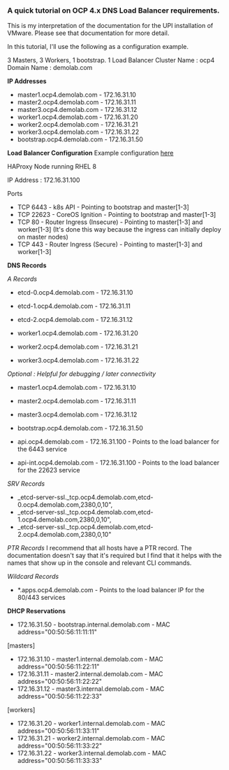 ### A quick tutorial on OCP 4.x DNS Load Balancer requirements.

This is my interpretation of the documentation for the UPI installation of VMware. Please see that documentation for more detail.

In this tutorial, I'll use the following as a configuration example.

3 Masters, 3 Workers, 1 bootstrap.
1 Load Balancer
Cluster Name : ocp4
Domain Name : demolab.com

**IP Addresses**
- master1.ocp4.demolab.com - 172.16.31.10
- master2.ocp4.demolab.com - 172.16.31.11
- master3.ocp4.demolab.com - 172.16.31.12
- worker1.ocp4.demolab.com - 172.16.31.20
- worker2.ocp4.demolab.com - 172.16.31.21
- worker3.ocp4.demolab.com - 172.16.31.22
- bootstrap.ocp4.demolab.com - 172.16.31.50

**Load Balancer Configuration**
Example configuration [here](https://github.com/ekrunch/openshift_scripts/tree/master/4.1/UPI)

HAProxy Node running RHEL 8

IP Address : 172.16.31.100

Ports

- TCP 6443  - k8s API - Pointing to bootstrap and master[1-3]
- TCP 22623 - CoreOS Ignition - Pointing to bootstrap and master[1-3]
- TCP 80    - Router Ingress (Insecure) - Pointing to master[1-3] and worker[1-3] (It's done this way because the ingress can initially deploy on master nodes)
- TCP 443   - Router Ingress (Secure) - Pointing to master[1-3] and worker[1-3]

**DNS Records**

_A Records_
- etcd-0.ocp4.demolab.com    - 172.16.31.10
- etcd-1.ocp4.demolab.com    - 172.16.31.11
- etcd-2.ocp4.demolab.com    - 172.16.31.12

- worker1.ocp4.demolab.com   - 172.16.31.20
- worker2.ocp4.demolab.com   - 172.16.31.21
- worker3.ocp4.demolab.com   - 172.16.31.22

_Optional : Helpful for debugging / later connectivity_
- master1.ocp4.demolab.com   - 172.16.31.10
- master2.ocp4.demolab.com   - 172.16.31.11
- master3.ocp4.demolab.com   - 172.16.31.12

- bootstrap.ocp4.demolab.com - 172.16.31.50

- api.ocp4.demolab.com       - 172.16.31.100 - Points to the load balancer for the 6443 service
- api-int.ocp4.demolab.com   - 172.16.31.100 - Points to the load balancer for the 22623 service

_SRV Records_
- _etcd-server-ssl._tcp.ocp4.demolab.com,etcd-0.ocp4.demolab.com,2380,0,10",
- _etcd-server-ssl._tcp.ocp4.demolab.com,etcd-1.ocp4.demolab.com,2380,0,10",
- _etcd-server-ssl._tcp.ocp4.demolab.com,etcd-2.ocp4.demolab.com,2380,0,10"

_PTR Records_
I recommend that all hosts have a PTR record. The documentation doesn't say that it's required but I find that it helps with the names that show up in the console and relevant CLI commands.

_Wildcard Records_
- *.apps.ocp4.demolab.com     - Points to the load balancer IP for the 80/443 services

**DHCP Reservations**
- 172.16.31.50 - bootstrap.internal.demolab.com - MAC address="00:50:56:11:11:11"

[masters]
- 172.16.31.10 - master1.internal.demolab.com - MAC address="00:50:56:11:22:11"
- 172.16.31.11 - master2.internal.demolab.com - MAC address="00:50:56:11:22:22"
- 172.16.31.12 - master3.internal.demolab.com - MAC address="00:50:56:11:22:33"

[workers]
- 172.16.31.20 - worker1.internal.demolab.com - MAC address="00:50:56:11:33:11"
- 172.16.31.21 - worker2.internal.demolab.com - MAC address="00:50:56:11:33:22"
- 172.16.31.22 - worker3.internal.demolab.com - MAC address="00:50:56:11:33:33"
